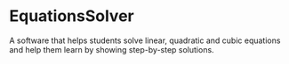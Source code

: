 # EquationsSolver
A software that helps students solve linear, quadratic and cubic equations and help them learn by showing step-by-step solutions.
